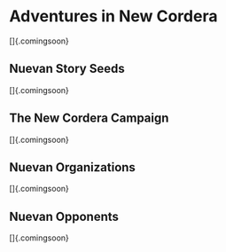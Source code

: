 # Adventures in New Cordera

[]{.comingsoon}

## Nuevan Story Seeds

[]{.comingsoon}

## The New Cordera Campaign

[]{.comingsoon}

## Nuevan Organizations

[]{.comingsoon}

## Nuevan Opponents

[]{.comingsoon}
